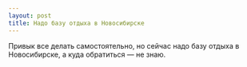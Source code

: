 ```yaml
---
layout: post 
title: Надо базу отдыха в Новосибирске 
--- 
```

Привык все делать самостоятельно, но сейчас надо базу отдыха в Новосибирске, а куда обратиться — не знаю.